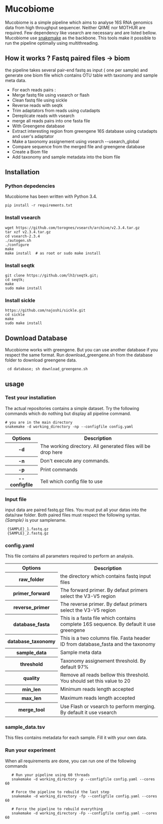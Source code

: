 # Mucobiome
Mucobiome is a simple pipeline which aims to analyse 16S RNA genomics data from high throughput sequencer.
Neither QIIME nor MOTHUR are required. Few dependency like vsearch are necessary and are listed bellow.
Mucobiome use [snakemake](https://bitbucket.org/johanneskoester/snakemake/wiki/Home) as the backbone. This tools make it possible to run
the pipeline optimally using multithreading. 

## How it works ? **Fastq paired files** -> **biom**   
  
the pipeline takes several pair-end fastq as input ( one per sample) and generate one biom file which contains OTU table with taxonomy and sample 
meta data. 
 - For each reads pairs :
  - Merge fastq file using vsearch or flash 
  - Clean fastq file using sickle 
  - Reverse reads with seqtk  
  - Trim adaptators from reads using cutadapts 
  - Dereplicate reads with vsearch 
  - merge all reads pairs into one fasta file 
 - With Greengene database 
  - Extract interesting region from greengene 16S database using cutadapts and user's adaptator 
 - Make a taxonomy assignement using vsearch --usearch_global
  - Compare sequence from the merged file and greengene database
  - Create a Biom file
  - Add taxonomy and sample metadata into the biom file


## Installation 
### Python depedencies 
Mucobiome has been written with Python 3.4. 

    pip install -r requirements.txt 

### Install vsearch
```
wget https://github.com/torognes/vsearch/archive/v2.3.4.tar.gz
tar xzf v2.3.4.tar.gz
cd vsearch-2.3.4
./autogen.sh
./configure
make
make install  # as root or sudo make install
```

### Install seqtk
```
git clone https://github.com/lh3/seqtk.git;
cd seqtk;
make
sudo make install
```

### Install sickle 
```
https://github.com/najoshi/sickle.git
cd sickle
make
sudo make install
```

## Download Database 
Mucobiome works with greengene. But you can use another database if you respect the same format. 
Run download_greengene.sh from the database folder to download greengene data. 

     cd database; sh download_greengene.sh 
     
## usage 
### Test your installation 
The actual repositories contains a simple dataset. Try the following commands which do nothing but display all pipeline command.

```
# you are in the main directory 
snakemake -d working_directory -np --configfile config.yaml
```
<table>
<tr><th>Options</th><th>Description</th></tr>
<tr><th>-d</th><td>The working directory. All generated files will be drop here</td></tr>
<tr><th>-n</th><td>Don't execute any commands.</td></tr>
<tr><th>-p</th><td>Print commands</td></tr>
<tr><th>--configfile</th><td>Tell which config file to use</td></tr>
</table>

### Input file 
input data are paired fastq.gz files. You must put all your datas into the data/raw folder. Both paired files must respect the following syntax.
*{Sample}* is your samplename.

     {SAMPLE}_1.fastq.gz 
     {SAMPLE}_2.fastq.gz

### config.yaml 
This file contains all parameters required to perform an analysis. 

<table>
<tr><th>Options</th><th>Description</th></tr>
<tr><th>raw_folder</th><td>the directory which contains fastq input files</td></tr>
<tr><th>primer_forward</th><td>The forward primer. By defaut primers select the V3-V5 region</td></tr>
<tr><th>reverse_primer</th><td>The reverse primer. By defaut primers select the V3-V5 region</td></tr>
<tr><th>database_fasta</th><td>This is a fasta file which contains complete 16S sequence. By default it use greengene</td></tr>
<tr><th>database_taxonomy</th><td>This is a two columns file. Fasta header ID from database_fasta and the taxonomy</td></tr>
<tr><th>sample_data</th><td>Sample meta data</td></tr>
<tr><th>threshold</th><td>Taxonomy assignement threshold. By default 97%</td></tr>
<tr><th>quality</th><td>Remove all reads bellow this threshold. You should set this value to 20</td></tr>
<tr><th>min_len</th><td>Minimum reads length accepted</td></tr>
<tr><th>max_len</th><td>Maximum reads length accepted</td></tr>
<tr><th>merge_tool</th><td>Use Flash or vsearch to perform merging. By default it use vsearch</td></tr>
</table>

### sample_data.tsv
This files contains metadata for each sample. Fill it with your own data. 


### Run your experiment 
When all requirements are done, you can run one of the following commands

       # Run your pipeline using 60 threads
       snakemake -d working_directory -p --configfile config.yaml --cores 60
       
       # Force the pipeline to rebuild the last step
       snakemake -d working_directory -fp --configfile config.yaml --cores 60
       
       # Force the pipeline to rebuild everything
       snakemake -d working_directory -Fp --configfile config.yaml --cores 60


     







